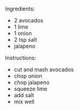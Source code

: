 Ingredients:
- 2 avocados 
- 1 lime 
- 1 onion
- 2 tsp salt 
- jalapeno
 

Instructions:
- cut and mash avocados 
- chop onion 
- chop jalapeno
- squeeze lime 
- add salt 
- mix well
